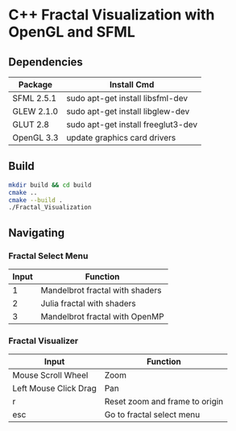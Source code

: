 # C++ Fractal Visualization with OpenGL and SFML

## Dependencies
| Package    | Install Cmd                       |
| ---------- | --------------------------------- |
| SFML 2.5.1 | sudo apt-get install libsfml-dev  |
| GLEW 2.1.0 | sudo apt-get install libglew-dev  |
| GLUT 2.8   | sudo apt-get install freeglut3-dev|
| OpenGL 3.3 | update graphics card drivers      |

## Build
```bash
mkdir build && cd build
cmake ..
cmake --build .
./Fractal_Visualization
```

## Navigating

### Fractal Select Menu

| Input | Function |
| ----- | -------- |
| 1 | Mandelbrot fractal with shaders |
| 2 | Julia fractal with shaders |
| 3 | Mandelbrot fractal with OpenMP |

### Fractal Visualizer

| Input | Function |
| ----- | -------- |
| Mouse Scroll Wheel | Zoom |
| Left Mouse Click Drag | Pan |
| r | Reset zoom and frame to origin |
| esc | Go to fractal select menu |
